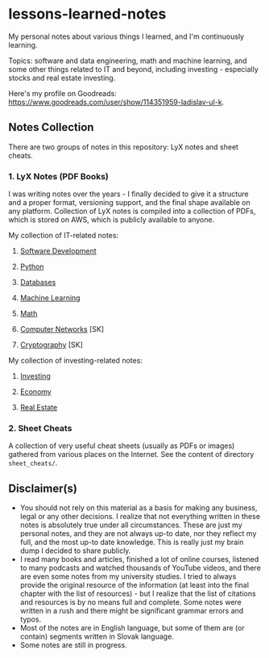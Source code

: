 # lessons-learned-notes

My personal notes about various things I learned, and I'm continuously
learning.

Topics: software and data engineering, math and machine learning, and some
other things related to IT and beyond, including investing - especially stocks
and real estate investing.

Here's my profile on Goodreads:
<https://www.goodreads.com/user/show/114351959-ladislav-ul-k>.

## Notes Collection

There are two groups of notes in this repository: LyX notes and sheet cheats.

### 1. LyX Notes (PDF Books)

I was writing notes over the years - I finally decided to give it a structure
and a proper format, versioning support, and the final shape available on any
platform. Collection of LyX notes is compiled into a collection of PDFs, which
is stored on AWS, which is publicly available to anyone.

My collection of IT-related notes:

1. [Software Development](
    https://lsulak-deployed-notes.s3-eu-west-1.amazonaws.com/software_development.pdf
  )

1. [Python](
    https://lsulak-deployed-notes.s3-eu-west-1.amazonaws.com/python.pdf
  )

1. [Databases](
    https://lsulak-deployed-notes.s3-eu-west-1.amazonaws.com/databases.pdf
  )

1. [Machine Learning](
    https://lsulak-deployed-notes.s3-eu-west-1.amazonaws.com/machine_learning.pdf
  )

1. [Math](
    https://lsulak-deployed-notes.s3-eu-west-1.amazonaws.com/math.pdf
  )

1. [Computer Networks](
    https://lsulak-deployed-notes.s3-eu-west-1.amazonaws.com/computer_networks.pdf
  ) [SK]

1. [Cryptography](
    https://lsulak-deployed-notes.s3-eu-west-1.amazonaws.com/cryptography.pdf
  ) [SK]

My collection of investing-related notes:

1. [Investing](
    https://lsulak-deployed-notes.s3-eu-west-1.amazonaws.com/investing.pdf
  )

1. [Economy](
    https://lsulak-deployed-notes.s3-eu-west-1.amazonaws.com/economy.pdf
  )

1. [Real Estate](
    https://lsulak-deployed-notes.s3-eu-west-1.amazonaws.com/real_estate.pdf
  )

### 2. Sheet Cheats

A collection of very useful cheat sheets (usually as PDFs or images) gathered
from various places on the Internet. See the content of directory
`sheet_cheats/`.

## Disclaimer(s)

* You should not rely on this material as a basis for making any business,
  legal or any other decisions. I realize that not everything written in these
  notes is absolutely true under all circumstances. These are just my personal
  notes, and they are not always up-to date, nor they reflect my full, and
  the most up-to date knowledge. This is really just my brain dump I decided
  to share publicly.
* I read many books and articles, finished a lot of online courses, listened
  to many podcasts and watched thousands of YouTube videos, and there are
  even some notes from my university studies. I tried to always provide
  the original resource of the information (at least into the final chapter
  with the list of resources) - but I realize that the list of citations
  and resources is by no means full and complete. Some notes were written in
  a rush and there might be significant grammar errors and typos.
* Most of the notes are in English language, but some of them are (or contain)
  segments written in Slovak language.
* Some notes are still in progress.
